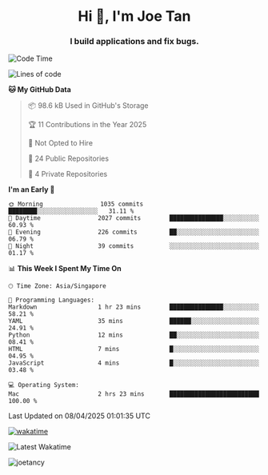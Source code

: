 <h1 align="center">Hi 👋, I'm Joe Tan</h1>
<h3 align="center">I build applications and fix bugs.</h3>

<!--START_SECTION:waka-->
![Code Time](http://img.shields.io/badge/Code%20Time-1%2C514%20hrs%2047%20mins-blue)

![Lines of code](https://img.shields.io/badge/From%20Hello%20World%20I%27ve%20Written-46.6%20million%20lines%20of%20code-blue)

**🐱 My GitHub Data** 

> 📦 98.6 kB Used in GitHub's Storage 
 > 
> 🏆 11 Contributions in the Year 2025
 > 
> 🚫 Not Opted to Hire
 > 
> 📜 24 Public Repositories 
 > 
> 🔑 4 Private Repositories 
 > 
**I'm an Early 🐤** 

```text
🌞 Morning                1035 commits        ████████░░░░░░░░░░░░░░░░░   31.11 % 
🌆 Daytime                2027 commits        ███████████████░░░░░░░░░░   60.93 % 
🌃 Evening                226 commits         ██░░░░░░░░░░░░░░░░░░░░░░░   06.79 % 
🌙 Night                  39 commits          ░░░░░░░░░░░░░░░░░░░░░░░░░   01.17 % 
```


📊 **This Week I Spent My Time On** 

```text
🕑︎ Time Zone: Asia/Singapore

💬 Programming Languages: 
Markdown                 1 hr 23 mins        ███████████████░░░░░░░░░░   58.21 % 
YAML                     35 mins             ██████░░░░░░░░░░░░░░░░░░░   24.91 % 
Python                   12 mins             ██░░░░░░░░░░░░░░░░░░░░░░░   08.41 % 
HTML                     7 mins              █░░░░░░░░░░░░░░░░░░░░░░░░   04.95 % 
JavaScript               4 mins              █░░░░░░░░░░░░░░░░░░░░░░░░   03.48 % 

💻 Operating System: 
Mac                      2 hrs 23 mins       █████████████████████████   100.00 % 
```


 Last Updated on 08/04/2025 01:01:35 UTC
<!--END_SECTION:waka-->
[![wakatime](https://wakatime.com/badge/user/e0e3a0f0-6d69-4241-946d-0baaf7b91278.svg)](https://wakatime.com/@e0e3a0f0-6d69-4241-946d-0baaf7b91278)

![Latest Wakatime](https://github.com/joetancy/joetancy/workflows/Latest%20Wakatime/badge.svg)

<p align="left"> <img src="https://komarev.com/ghpvc/?username=joetancy" alt="joetancy" /> </p>

